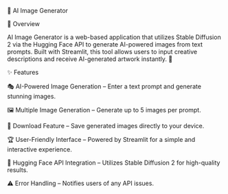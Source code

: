 🎨 AI Image Generator

🌟 Overview

AI Image Generator is a web-based application that utilizes Stable Diffusion 2 via the Hugging Face API to generate AI-powered images from text prompts. Built with Streamlit, this tool allows users to input creative descriptions and receive AI-generated artwork instantly. 🚀

✨ Features

🎭 AI-Powered Image Generation – Enter a text prompt and generate stunning images.

🖼️ Multiple Image Generation – Generate up to 5 images per prompt.

💾 Download Feature – Save generated images directly to your device.

🏆 User-Friendly Interface – Powered by Streamlit for a simple and interactive experience.

🤖 Hugging Face API Integration – Utilizes Stable Diffusion 2 for high-quality results.

⚠️ Error Handling – Notifies users of any API issues.
